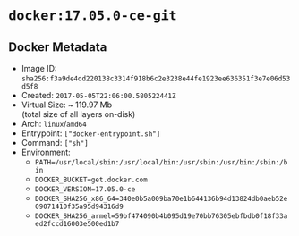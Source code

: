 # `docker:17.05.0-ce-git`

## Docker Metadata

- Image ID: `sha256:f3a9de4dd220138c3314f918b6c2e3238e44fe1923ee636351f3e7e06d53d5f8`
- Created: `2017-05-05T22:06:00.580522441Z`
- Virtual Size: ~ 119.97 Mb  
  (total size of all layers on-disk)
- Arch: `linux`/`amd64`
- Entrypoint: `["docker-entrypoint.sh"]`
- Command: `["sh"]`
- Environment:
  - `PATH=/usr/local/sbin:/usr/local/bin:/usr/sbin:/usr/bin:/sbin:/bin`
  - `DOCKER_BUCKET=get.docker.com`
  - `DOCKER_VERSION=17.05.0-ce`
  - `DOCKER_SHA256_x86_64=340e0b5a009ba70e1b644136b94d13824db0aeb52e09071410f35a95d94316d9`
  - `DOCKER_SHA256_armel=59bf474090b4b095d19e70bb76305ebfbdb0f18f33aed2fccd16003e500ed1b7`
